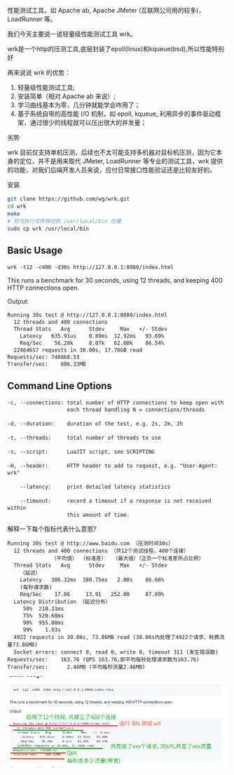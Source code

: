 性能测试工具，如 Apache ab, Apache JMeter (互联网公司用的较多)，LoadRunner 等。

我们今天主要说一说轻量级性能测试工具 wrk。

wrk是一个http的压测工具,底层封装了epoll(linux)和kqueue(bsd),所以性能特别好


再来说说 wrk 的优势：

1. 轻量级性能测试工具;
2. 安装简单（相对 Apache ab 来说）;
3. 学习曲线基本为零，几分钟就能学会咋用了；
4. 基于系统自带的高性能 I/O 机制，如 epoll, kqueue, 利用异步的事件驱动框架，通过很少的线程就可以压出很大的并发量；

劣势

wrk 目前仅支持单机压测，后续也不太可能支持多机器对目标机压测，因为它本身的定位，并不是用来取代 JMeter, LoadRunner 等专业的测试工具，wrk 提供的功能，对我们后端开发人员来说，应付日常接口性能验证还是比较友好的。

安装

```bash
git clone https://github.com/wg/wrk.git
cd wrk
make
# 将可执行文件移动到 /usr/local/bin 位置
sudo cp wrk /usr/local/bin
```



## Basic Usage

    wrk -t12 -c400 -d30s http://127.0.0.1:8080/index.html

  This runs a benchmark for 30 seconds, using 12 threads, and keeping
  400 HTTP connections open.

  Output:

    Running 30s test @ http://127.0.0.1:8080/index.html
      12 threads and 400 connections
      Thread Stats   Avg      Stdev     Max   +/- Stdev
        Latency   635.91us    0.89ms  12.92ms   93.69%
        Req/Sec    56.20k     8.07k   62.00k    86.54%
      22464657 requests in 30.00s, 17.76GB read
    Requests/sec: 748868.53
    Transfer/sec:    606.33MB

## Command Line Options

    -c, --connections: total number of HTTP connections to keep open with
                       each thread handling N = connections/threads

    -d, --duration:    duration of the test, e.g. 2s, 2m, 2h

    -t, --threads:     total number of threads to use

    -s, --script:      LuaJIT script, see SCRIPTING

    -H, --header:      HTTP header to add to request, e.g. "User-Agent: wrk"

        --latency:     print detailed latency statistics

        --timeout:     record a timeout if a response is not received within
                       this amount of time.

解释一下每个指标代表什么意思?

```
Running 30s test @ http://www.baidu.com （压测时间30s）
  12 threads and 400 connections （共12个测试线程，400个连接）
              （平均值） （标准差）  （最大值）（正负一个标准差所占比例）
  Thread Stats   Avg      Stdev     Max   +/- Stdev
    （延迟）
    Latency   386.32ms  380.75ms   2.00s    86.66%
    (每秒请求数)
    Req/Sec    17.06     13.91   252.00     87.89%
  Latency Distribution （延迟分布）
     50%  218.31ms
     75%  520.60ms
     90%  955.08ms
     99%    1.93s
  4922 requests in 30.06s, 73.86MB read (30.06s内处理了4922个请求，耗费流量73.86MB)
  Socket errors: connect 0, read 0, write 0, timeout 311 (发生错误数)
Requests/sec:    163.76 (QPS 163.76,即平均每秒处理请求数为163.76)
Transfer/sec:      2.46MB (平均每秒流量2.46MB)
```

![Image Title](img/wrk.png)










